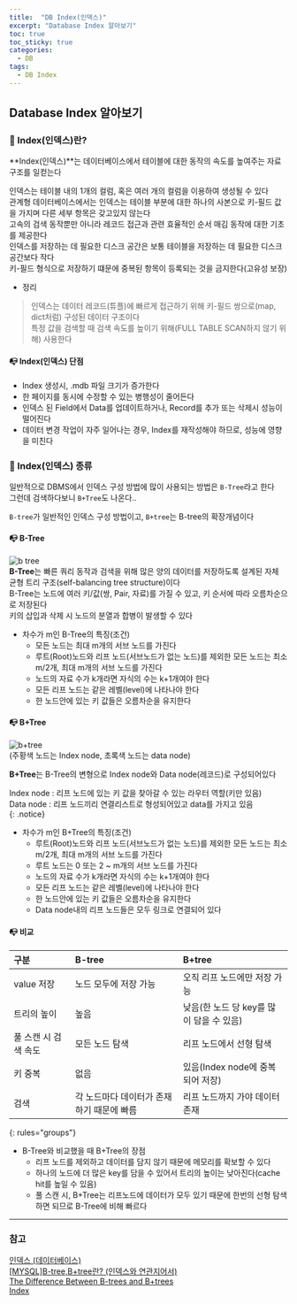 ```yaml
---
title:  "DB Index(인덱스)"
excerpt: "Database Index 알아보기"
toc: true
toc_sticky: true
categories:
  - DB
tags:
  - DB Index
---
```

## Database Index 알아보기  

### 💌 Index(인덱스)란?  
**Index(인덱스)**는 데이터베이스에서 테이블에 대한 동작의 속도를 높여주는 자료 구조를 일컫는다  

인덱스는 테이블 내의 1개의 컬럼, 혹은 여러 개의 컬럼을 이용하여 생성될 수 있다  
관계형 데이터베이스에서는 인덱스는 테이블 부분에 대한 하나의 사본으로 키-필드 값을 가지며 다른 세부 항목은 갖고있지 않는다  
고속의 검색 동작뿐만 아니라 레코드 접근과 관련 효율적인 순서 매김 동작에 대한 기초를 제공한다  
인덱스를 저장하는 데 필요한 디스크 공간은 보통 테이블을 저장하는 데 필요한 디스크 공간보다 작다  
키-필드 형식으로 저장하기 떄문에 중복된 항목이 등록되는 것을 금지한다(고유성 보장)  

* 정리  
> 인덱스는 데이터 레코드(튜플)에 빠르게 접근하기 위해 키-필드 쌍으로(map, dict처럼) 구성된 데이터 구조이다  
> 특정 값을 검색할 때 검색 속도를 높이기 위해(FULL TABLE SCAN하지 않기 위해) 사용한다  


#### 📭 Index(인덱스) 단점  
- Index 생성시, .mdb 파일 크기가 증가한다  
- 한 페이지를 동시에 수정할 수 있는 병행성이 줄어든다  
- 인덱스 된 Field에서 Data를 업데이트하거나, Record를 추가 또는 삭제시 성능이 떨어진다  
- 데이터 변경 작업이 자주 일어나는 경우, Index를 재작성해야 하므로, 성능에 영향을 미친다  


### 💌 Index(인덱스) 종류  
일반적으로 DBMS에서 인덱스 구성 방법에 많이 사용되는 방법은 `B-Tree`라고 한다  
그런데 검색하다보니 `B+Tree`도 나온다.. 

`B-tree`가 일반적인 인덱스 구성 방법이고, `B+tree`는 B-tree의 확장개념이다  
#### 📭 B-Tree 


![b tree](https://www.baeldung.com/wp-content/uploads/sites/4/2020/05/btreefull-2.png)  
**B-Tree**는 빠른 쿼리 동작과 검색을 위해 많은 양의 데이터를 저장하도록 설계된 자체 균형 트리 구조(self-balancing tree structure)이다  
B-Tree는 노드에 여러 키/값(쌍, Pair, 자료)를 가질 수 있고, 키 순서에 따라 오름차순으로 저장된다  
키의 삽입과 삭제 시 노드의 분열과 합병이 발생할 수 있다  

* 차수가 m인 B-Tree의 특징(조건)  
  * 모든 노드는 최대 m개의 서브 노드를 가진다  
  * 루트(Root)노드와 리프 노드(서브노드가 없는 노드)를 제외한 모든 노드는 최소 m/2개, 최대 m개의 서브 노드를 가진다  
  * 노드의 자료 수가 k개라면 자식의 수는 k+1개여야 한다  
  * 모든 리프 노드는 같은 레벨(level)에 나타나야 한다  
  * 한 노드안에 있는 키 값들은 오름차순을 유지한다  


#### 📭 B+Tree  
![b+tree](https://www.baeldung.com/wp-content/uploads/sites/4/2020/05/bplustreefull-2.png)  
(주황색 노드는 Index node, 초록색 노드는 data node)  


**B+Tree**는 B-Tree의 변형으로 Index node와 Data node(레코드)로 구성되어있다  


Index node : 리프 노드에 있는 키 값을 찾아갈 수 있는 라우터 역할(키만 있음)  
Data node : 리프 노드끼리 연결리스트로 형성되어있고 data를 가지고 있음  
{: .notice}


* 차수가 m인 B+Tree의 특징(조건)  
  + 루트(Root)노드와 리프 노드(서브노드가 없는 노드)를 제외한 모든 노드는 최소 m/2개, 최대 m개의 서브 노드를 가진다  
  + 루트 노드는 0 또는 2 ~ m개의 서브 노드를 가진다  
  + 노드의 자료 수가 k개라면 자식의 수는 k+1개여야 한다  
  + 모든 리프 노드는 같은 레벨(level)에 나타나야 한다  
  + 한 노드안에 있는 키 값들은 오름차순을 유지한다  
  + Data node내의 리프 노드들은 모두 링크로 연결되어 있다  


#### 📭 비교  


| 구분 | B-tree | B+tree |
|:--------|:-------|:--------|
| value 저장 | 노드 모두에 저장 가능 | 오직 리프 노드에만 저장 가능 |
| 트리의 높이 | 높음 | 낮음(한 노드 당 key를 많이 담을 수 있음) |
| 풀 스캔 시 검색 속도 | 모든 노드 탐색 | 리프 노드에서 선형 탐색 |
| 키 중복 | 없음 | 있음(Index node에 중복되어 저장) |
| 검색 | 각 노드마다 데이터가 존재하기 때문에 빠름 | 리프 노드까지 가야 데이터 존재 |
{: rules="groups"}


* B-Tree와 비교했을 때 B+Tree의 장점  
  - 리프 노드를 제외하고 데이터를 담지 않기 때문에 메모리를 확보할 수 있다  
  - 하나의 노드에 더 많은 key를 담을 수 있어서 트리의 높이는 낮아진다(cache hit를 높일 수 있음)  
  - 풀 스캔 시, B+Tree는 리프노드에 데이터가 모두 있기 때문에 한번의 선형 탐색하면 되므로 B-Tree에 비해 빠르다  


---
### 참고  
[인덱스 (데이터베이스)](https://ko.wikipedia.org/wiki/%EC%9D%B8%EB%8D%B1%EC%8A%A4_(%EB%8D%B0%EC%9D%B4%ED%84%B0%EB%B2%A0%EC%9D%B4%EC%8A%A4))  
[[MYSQL]B-tree,B+tree란? (인덱스와 연관지어서)](https://zorba91.tistory.com/293)  
[The Difference Between B-trees and B+trees](https://www.baeldung.com/cs/b-trees-vs-btrees)  
[Index](https://gyoogle.dev/blog/computer-science/data-base/Index-.html)  

